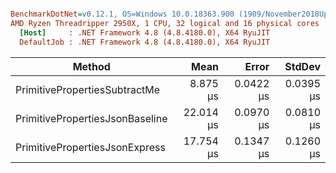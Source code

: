 ``` ini

BenchmarkDotNet=v0.12.1, OS=Windows 10.0.18363.900 (1909/November2018Update/19H2)
AMD Ryzen Threadripper 2950X, 1 CPU, 32 logical and 16 physical cores
  [Host]     : .NET Framework 4.8 (4.8.4180.0), X64 RyuJIT
  DefaultJob : .NET Framework 4.8 (4.8.4180.0), X64 RyuJIT


```
|                          Method |      Mean |     Error |    StdDev |
|-------------------------------- |----------:|----------:|----------:|
|   PrimitivePropertiesSubtractMe |  8.875 μs | 0.0422 μs | 0.0395 μs |
| PrimitivePropertiesJsonBaseline | 22.014 μs | 0.0970 μs | 0.0810 μs |
|  PrimitivePropertiesJsonExpress | 17.754 μs | 0.1347 μs | 0.1260 μs |
